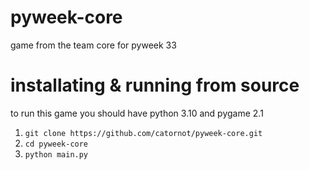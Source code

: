 # pyweek-core
game from the team core for pyweek 33

# installating & running from source
to run this game you should have python 3.10 and pygame 2.1

1. `git clone https://github.com/catornot/pyweek-core.git`
2. `cd pyweek-core`
3. `python main.py`
